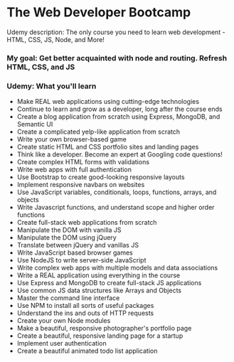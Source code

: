 # The Web Developer Bootcamp
Udemy description: The only course you need to learn web development - HTML, CSS, JS, Node, and More!

### My goal: Get better acquainted with node and routing.  Refresh HTML, CSS, and JS

### Udemy: What you'll learn
* Make REAL web applications using cutting-edge technologies
* Continue to learn and grow as a developer, long after the course ends
* Create a blog application from scratch using Express, MongoDB, and Semantic UI
* Create a complicated yelp-like application from scratch
* Write your own browser-based game
* Create static HTML and CSS portfolio sites and landing pages
* Think like a developer. Become an expert at Googling code questions!
* Create complex HTML forms with validations
* Write web apps with full authentication
* Use Bootstrap to create good-looking responsive layouts
* Implement responsive navbars on websites
* Use JavaScript variables, conditionals, loops, functions, arrays, and objects
* Write Javascript functions, and understand scope and higher order functions
* Create full-stack web applications from scratch
* Manipulate the DOM with vanilla JS
* Manipulate the DOM using jQuery
* Translate between jQuery and vanillas JS
* Write JavaScript based browser games
* Use NodeJS to write server-side JavaScript
* Write complex web apps with multiple models and data associations
* Write a REAL application using everything in the course
* Use Express and MongoDB to create full-stack JS applications
* Use common JS data structures like Arrays and Objects
* Master the command line interface
* Use NPM to install all sorts of useful packages
* Understand the ins and outs of HTTP requests
* Create your own Node modules
* Make a beautiful, responsive photographer's portfolio page
* Create a beautiful, responsive landing page for a startup
* Implement user authentication
* Create a beautiful animated todo list application

